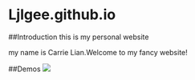# Ljlgee.github.io
##Introduction
this is my personal website

my name is Carrie Lian.Welcome to my fancy website!

##Demos
![](https://i.gifer.com/embedded/download/4j.gif)
